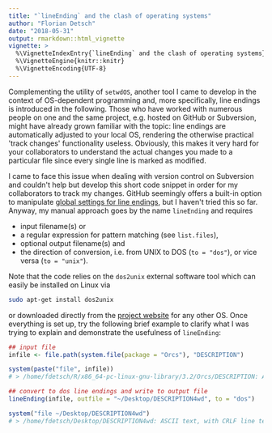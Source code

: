 ```yaml
---
title: "`lineEnding` and the clash of operating systems"
author: "Florian Detsch"
date: "2018-05-31"
output: rmarkdown::html_vignette
vignette: >
  %\VignetteIndexEntry{`lineEnding` and the clash of operating systems}
  %\VignetteEngine{knitr::knitr}
  %\VignetteEncoding{UTF-8}
---
```




Complementing the utility of `setwdOS`, another tool I came to develop in the 
context of OS-dependent programming and, more specifically, line endings is 
introduced in the following. Those who have worked with numerous people on one 
and the same project, e.g. hosted on GitHub or Subversion, might have already grown 
familiar with the topic: line endings are automatically adjusted to your local 
OS, rendering the otherwise practical 'track changes' functionality useless. 
Obviously, this makes it very hard for your collaborators to understand the 
actual changes you made to a particular file since every single line is marked 
as modified. 

I came to face this issue when dealing with version control on Subversion and 
couldn't help but develop this short code snippet in order for my collaborators 
to track my changes. GitHub seemingly offers a built-in option to manipulate 
[global settings for line endings](https://help.github.com/articles/dealing-with-line-endings/), 
but I haven't tried this so far. Anyway, my manual approach goes by the name 
`lineEnding` and requires 

* input filename(s) or 
* a regular expression for pattern matching (see `list.files`),
* optional output filename(s) and 
* the direction of conversion, i.e. from UNIX to DOS (`to = "dos"`), or vice 
versa (`to = "unix"`).

Note that the code relies on the `dos2unix` external software tool which can 
easily be installed on Linux via 


```bash
sudo apt-get install dos2unix
```

or downloaded directly from the [project website](http://dos2unix.sourceforge.net/) 
for any other OS. Once everything is set up, try the following brief example to 
clarify what I was trying to explain and demonstrate the usefulness of 
`lineEnding`:


```r
## input file
infile <- file.path(system.file(package = "Orcs"), "DESCRIPTION")

system(paste("file", infile))
# > /home/fdetsch/R/x86_64-pc-linux-gnu-library/3.2/Orcs/DESCRIPTION: ASCII text

## convert to dos line endings and write to output file
lineEnding(infile, outfile = "~/Desktop/DESCRIPTION4wd", to = "dos")

system("file ~/Desktop/DESCRIPTION4wd")
# > /home/fdetsch/Desktop/DESCRIPTION4wd: ASCII text, with CRLF line terminators
```
